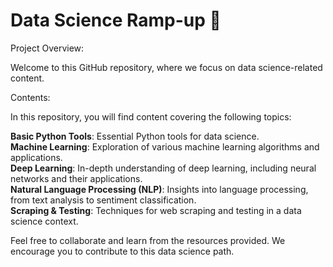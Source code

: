 # Data Science Ramp-up 🚀

Project Overview:

Welcome to this GitHub repository, where we focus on data science-related content.

Contents:

In this repository, you will find content covering the following topics:

**Basic Python Tools**: Essential Python tools for data science.<br>
**Machine Learning**: Exploration of various machine learning algorithms and applications.<br>
**Deep Learning**: In-depth understanding of deep learning, including neural networks and their applications.<br>
**Natural Language Processing (NLP)**: Insights into language processing, from text analysis to sentiment classification.<br>
**Scraping & Testing**: Techniques for web scraping and testing in a data science context.<br>

Feel free to collaborate and learn from the resources provided. We encourage you to contribute to this data science path.
